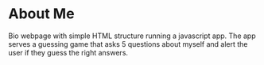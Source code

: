 # About Me
Bio webpage with simple HTML structure running a javascript app. The app serves a guessing game that asks 5 questions about myself and alert the user if they guess the right answers.
